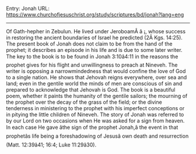 Entry: Jonah
URL: https://www.churchofjesuschrist.org/study/scriptures/bd/jonah?lang=eng

---

Of Gath-hepher in Zebulun. He lived under JeroboamÂ â ¡, whose success in restoring the ancient boundaries of Israel he predicted (2Â Kgs. 14:25). The present book of Jonah does not claim to be from the hand of the prophet; it describes an episode in his life and is due to some later writer. The key to the book is to be found in Jonah 3:10â4:11 in the reasons the prophet gives for his flight and unwillingness to preach at Nineveh. The writer is opposing a narrowmindedness that would confine the love of God to a single nation. He shows that Jehovah reigns everywhere, over sea and land; even in the gentile world the minds of men are conscious of sin and prepared to acknowledge that Jehovah is God. The book is a beautiful poem, whether it paints the humanity of the gentile sailors; the mourning of the prophet over the decay of the grass of the field; or the divine tenderness in ministering to the prophet with his imperfect conceptions or in pitying the little children of Nineveh. The story of Jonah was referred to by our Lord on two occasions when He was asked for a sign from heaven. In each case He gave âthe sign of the prophet Jonah,â the event in that prophetâs life being a foreshadowing of Jesusâ own death and resurrection (Matt. 12:39â41; 16:4; Luke 11:29â30).
